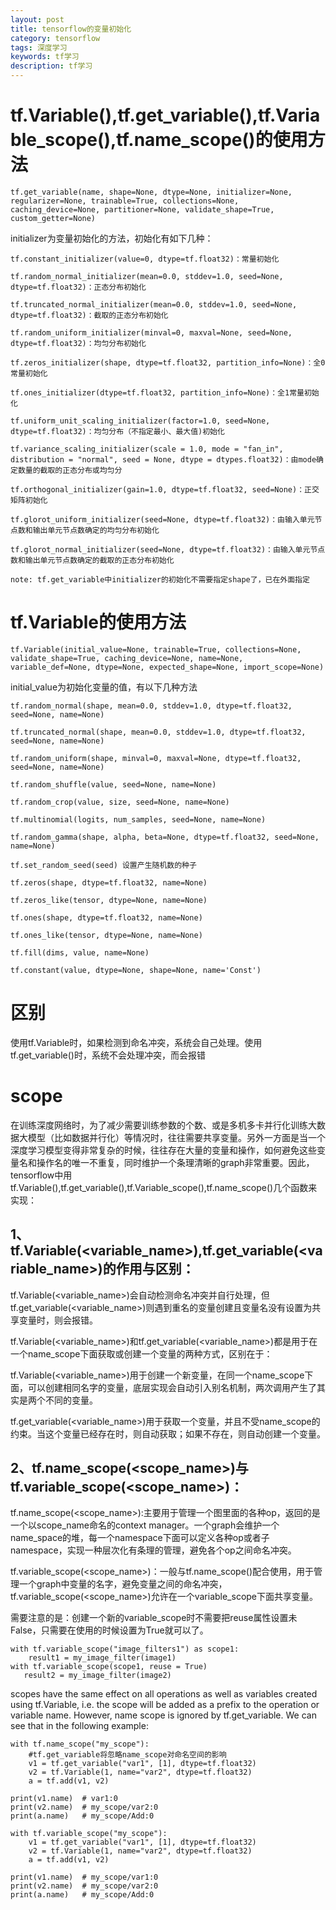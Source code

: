 ```yaml
---
layout: post
title: tensorflow的变量初始化
category: tensorflow
tags: 深度学习
keywords: tf学习
description: tf学习
---
```



# tf.Variable(),tf.get_variable(),tf.Variable_scope(),tf.name_scope()的使用方法

```
tf.get_variable(name, shape=None, dtype=None, initializer=None, regularizer=None, trainable=True, collections=None, caching_device=None, partitioner=None, validate_shape=True, custom_getter=None)
```

initializer为变量初始化的方法，初始化有如下几种：

```
tf.constant_initializer(value=0, dtype=tf.float32)：常量初始化

tf.random_normal_initializer(mean=0.0, stddev=1.0, seed=None, dtype=tf.float32)：正态分布初始化

tf.truncated_normal_initializer(mean=0.0, stddev=1.0, seed=None, dtype=tf.float32)：截取的正态分布初始化

tf.random_uniform_initializer(minval=0, maxval=None, seed=None, dtype=tf.float32)：均匀分布初始化

tf.zeros_initializer(shape, dtype=tf.float32, partition_info=None)：全0常量初始化

tf.ones_initializer(dtype=tf.float32, partition_info=None)：全1常量初始化

tf.uniform_unit_scaling_initializer(factor=1.0, seed=None, dtype=tf.float32)：均匀分布（不指定最小、最大值)初始化

tf.variance_scaling_initializer(scale = 1.0, mode = "fan_in", distribution = "normal", seed = None, dtype = dtypes.float32)：由mode确定数量的截取的正态分布或均匀分

tf.orthogonal_initializer(gain=1.0, dtype=tf.float32, seed=None)：正交矩阵初始化

tf.glorot_uniform_initializer(seed=None, dtype=tf.float32)：由输入单元节点数和输出单元节点数确定的均匀分布初始化

tf.glorot_normal_initializer(seed=None, dtype=tf.float32)：由输入单元节点数和输出单元节点数确定的截取的正态分布初始化

note: tf.get_variable中initializer的初始化不需要指定shape了，已在外面指定
```


# tf.Variable的使用方法

```
tf.Variable(initial_value=None, trainable=True, collections=None, validate_shape=True, caching_device=None, name=None, variable_def=None, dtype=None, expected_shape=None, import_scope=None)
```

initial_value为初始化变量的值，有以下几种方法

```
tf.random_normal(shape, mean=0.0, stddev=1.0, dtype=tf.float32, seed=None, name=None)

tf.truncated_normal(shape, mean=0.0, stddev=1.0, dtype=tf.float32, seed=None, name=None)

tf.random_uniform(shape, minval=0, maxval=None, dtype=tf.float32, seed=None, name=None)

tf.random_shuffle(value, seed=None, name=None)

tf.random_crop(value, size, seed=None, name=None)

tf.multinomial(logits, num_samples, seed=None, name=None)

tf.random_gamma(shape, alpha, beta=None, dtype=tf.float32, seed=None, name=None)

tf.set_random_seed(seed) 设置产生随机数的种子

tf.zeros(shape, dtype=tf.float32, name=None)

tf.zeros_like(tensor, dtype=None, name=None)

tf.ones(shape, dtype=tf.float32, name=None)

tf.ones_like(tensor, dtype=None, name=None)

tf.fill(dims, value, name=None)

tf.constant(value, dtype=None, shape=None, name='Const')
```

# 区别

使用tf.Variable时，如果检测到命名冲突，系统会自己处理。使用tf.get_variable()时，系统不会处理冲突，而会报错

# scope 

在训练深度网络时，为了减少需要训练参数的个数、或是多机多卡并行化训练大数据大模型（比如数据并行化）等情况时，往往需要共享变量。另外一方面是当一个深度学习模型变得非常复杂的时候，往往存在大量的变量和操作，如何避免这些变量名和操作名的唯一不重复，同时维护一个条理清晰的graph非常重要。因此，tensorflow中用tf.Variable(),tf.get_variable(),tf.Variable_scope(),tf.name_scope()几个函数来实现：

## 1、tf.Variable(<variable_name>),tf.get_variable(<variable_name>)的作用与区别：

tf.Variable(<variable_name>)会自动检测命名冲突并自行处理，但tf.get_variable(<variable_name>)则遇到重名的变量创建且变量名没有设置为共享变量时，则会报错。

tf.Variable(<variable_name>)和tf.get_variable(<variable_name>)都是用于在一个name_scope下面获取或创建一个变量的两种方式，区别在于：

tf.Variable(<variable_name>)用于创建一个新变量，在同一个name_scope下面，可以创建相同名字的变量，底层实现会自动引入别名机制，两次调用产生了其实是两个不同的变量。

tf.get_variable(<variable_name>)用于获取一个变量，并且不受name_scope的约束。当这个变量已经存在时，则自动获取；如果不存在，则自动创建一个变量。

## 2、tf.name_scope(<scope_name>)与tf.variable_scope(<scope_name>)：

tf.name_scope(<scope_name>):主要用于管理一个图里面的各种op，返回的是一个以scope_name命名的context manager。一个graph会维护一个name_space的堆，每一个namespace下面可以定义各种op或者子namespace，实现一种层次化有条理的管理，避免各个op之间命名冲突。

tf.variable_scope(<scope_name>)：一般与tf.name_scope()配合使用，用于管理一个graph中变量的名字，避免变量之间的命名冲突，tf.variable_scope(<scope_name>)允许在一个variable_scope下面共享变量。

需要注意的是：创建一个新的variable_scope时不需要把reuse属性设置未False，只需要在使用的时候设置为True就可以了。

```
with tf.variable_scope("image_filters1") as scope1:
    result1 = my_image_filter(image1)
with tf.variable_scope(scope1, reuse = True)
   result2 = my_image_filter(image2)
```

scopes have the same effect on all operations as well as variables created using tf.Variable, i.e. the scope will be added as a prefix to the operation or variable name. However, name scope is ignored by tf.get_variable. We can see that in the following example:

```
with tf.name_scope("my_scope"):
    #tf.get_variable将忽略name_scope对命名空间的影响
    v1 = tf.get_variable("var1", [1], dtype=tf.float32)
    v2 = tf.Variable(1, name="var2", dtype=tf.float32)
    a = tf.add(v1, v2)

print(v1.name)  # var1:0
print(v2.name)  # my_scope/var2:0
print(a.name)   # my_scope/Add:0
```

```
with tf.variable_scope("my_scope"):
    v1 = tf.get_variable("var1", [1], dtype=tf.float32)
    v2 = tf.Variable(1, name="var2", dtype=tf.float32)
    a = tf.add(v1, v2)

print(v1.name)  # my_scope/var1:0
print(v2.name)  # my_scope/var2:0
print(a.name)   # my_scope/Add:0
```